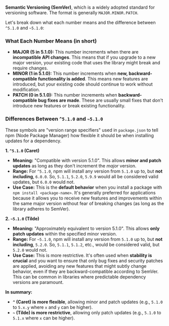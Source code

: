 **Semantic Versioning (SemVer)**, which is a widely adopted standard for versioning software. The format is generally `MAJOR.MINOR.PATCH`.

Let's break down what each number means and the difference between `^5.1.0` and `~5.1.0`:

### What Each Number Means (in short)

* **MAJOR (5 in 5.1.0):** This number increments when there are **incompatible API changes**. This means that if you upgrade to a new major version, your existing code that uses the library might break and require changes.
* **MINOR (1 in 5.1.0):** This number increments when **new, backward-compatible functionality is added**. This means new features are introduced, but your existing code should continue to work without modification.
* **PATCH (0 in 5.1.0):** This number increments when **backward-compatible bug fixes are made**. These are usually small fixes that don't introduce new features or break existing functionality.

### Differences Between `^5.1.0` and `~5.1.0`

These symbols are "version range specifiers" used in `package.json` to tell npm (Node Package Manager) how flexible it should be when installing updates for a dependency.

**1. `^5.1.0` (Caret)**

* **Meaning:** "Compatible with version 5.1.0". This allows **minor and patch updates** as long as they don't increment the *major* version.
* **Range:** For `^5.1.0`, npm will install any version from `5.1.0` up to, but **not including**, `6.0.0`. So, `5.1.1`, `5.2.0`, `5.9.9` would all be considered valid updates, but `6.0.0` would not.
* **Use Case:** This is the **default behavior** when you install a package with `npm install <package-name>`. It's generally preferred for applications because it allows you to receive new features and improvements within the same major version without fear of breaking changes (as long as the library adheres to SemVer).

**2. `~5.1.0` (Tilde)**

* **Meaning:** "Approximately equivalent to version 5.1.0". This allows **only patch updates** within the specified minor version.
* **Range:** For `~5.1.0`, npm will install any version from `5.1.0` up to, but **not including**, `5.2.0`. So, `5.1.1`, `5.1.2`, etc., would be considered valid, but `5.2.0` would not.
* **Use Case:** This is more restrictive. It's often used when **stability is crucial** and you want to ensure that only bug fixes and security patches are applied, avoiding any new features that might subtly change behavior, even if they are backward-compatible according to SemVer. This can be common in libraries where predictable dependency versions are paramount.

**In summary:**

* **`^` (Caret) is more flexible**, allowing minor and patch updates (e.g., `5.1.0` to `5.x.y` where `x` and `y` can be higher).
* **`~` (Tilde) is more restrictive**, allowing only patch updates (e.g., `5.1.0` to `5.1.x` where `x` can be higher).